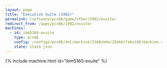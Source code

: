 ```yaml
---
layout: page
title: "Executive Suite (1982)"
permalink: /software/pcx86/game/other/1982/esuite/
redirect_from: /apps/pcx86/1982/esuite/
machines:
  - id: ibm5160-esuite
    type: pcx86
    config: /configs/pcx86/xml/machine/5160/mda/256kb/fake188/machine.xml
    state: state.json
---
```


{% include machine.html id="ibm5160-esuite" %}
